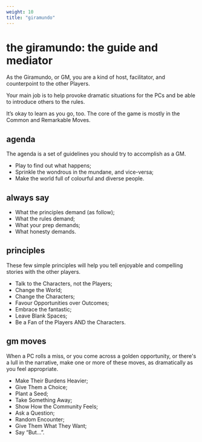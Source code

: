 ```yaml
---
weight: 10
title: "giramundo"
---
```


# the giramundo: the guide and mediator

As the Giramundo, or GM, you are a kind of host, facilitator, and counterpoint to the other Players.

Your main job is to help provoke dramatic situations for the PCs and be able to introduce others to the rules. 

It’s okay to learn as you go, too. The core of the game is mostly in the Common and Remarkable Moves.

## agenda

The agenda is a set of guidelines you should try to accomplish as a GM.

- Play to find out what happens;
- Sprinkle the wondrous in the mundane, and vice-versa;
- Make the world full of colourful and diverse people.

## always say

- What the principles demand (as follow);
- What the rules demand;
- What your prep demands;
- What honesty demands.

## principles

These few simple principles will help you tell enjoyable and compelling stories with the other players.

- Talk to the Characters, not the Players;
- Change the World;
- Change the Characters;
- Favour Opportunities over Outcomes;
- Embrace the fantastic;
- Leave Blank Spaces;
- Be a Fan of the Players AND the Characters.

## gm moves

When a PC rolls a miss, or you come across a golden opportunity, or there's a lull in the narrative, make one or more of these moves, as dramatically as you feel appropriate.

- Make Their Burdens Heavier;
- Give Them a Choice;
- Plant a Seed;
- Take Something Away;
- Show How the Community Feels;
- Ask a Question;
- Random Encounter;
- Give Them What They Want;
- Say “But...”.